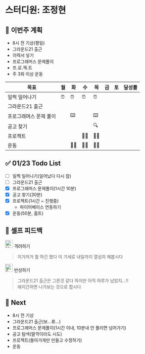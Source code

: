 # 스터디원: 조정현

## 🚀 이번주 계획

- 8시 전 기상(평일)
- 그라운드21 출근
- 이력서 넣기
- 프로그래머스 문제풀이
- 프.로.젝.트
- 주 3회 이상 운동

| 목표                   | 월  | 화  | 수  | 목  | 금  | 토  | 달성률 |
| ---------------------- | --- | --- | --- | --- | --- | --- | ------ |
| 일찍 일어나기          | ⏰  | ⏰  | ⏰  | ⏰  |     |     |        |
| 그라운드21 출근        |     |     |     |     |     |     |        |
| 프로그래머스 문제 풀이 |     | ⌨️  |     | ⌨️  |     |     |        |
| 공고 찾기              |     |     |     | 🔍  |     |     |        |
| 프로젝트               |     |     | 👩‍💻  | 👩‍💻  |     |     |        |
| 운동                   |     | 🏃‍♀️  | 🏃‍♀️  | 🏃‍♀️  |     |     |        |

## ✅ 01/23 Todo List

- [ ] 일찍 일어나기(일어났다 다시 잠)
- [ ] 그라운드21 출근
- [x] 프로그래머스 문제풀이(1시간 10분)
- [x] 공고 찾기(30분)
- [x] 프로젝트(1시간 ~ 진행중)
  - 파이어베이스 연동하기
- [x] 운동(50분, 홈트)

## 🎉 셀프 피드백

<img src="https://raw.githubusercontent.com/Tarikul-Islam-Anik/Animated-Fluent-Emojis/master/Emojis/Smilies/Hugging%20Face.png" alt="Hugging Face" width="25" height="25"> 격려하기</img>

> 이거저거 뭘 하긴 했다 이 기세로 내일까지 열심히 해봅시다

<img src="https://raw.githubusercontent.com/Tarikul-Islam-Anik/Animated-Fluent-Emojis/master/Emojis/Smilies/Face%20with%20Monocle.png" alt="Face with Monocle" width="25" height="25"> 반성하기</img>

> 그라운드21 출근은 그른것 같다 하지만 아직 하루가 남았지...!!<br>
> 애지간하면 나가보는 것으로 합시다

## 🌱 Next

- 8시 전 기상
- 그라운드21 출근(보...류...)
- 프로그래머스 문제풀이(1시간 이내, 10분내 안 풀리면 넘어가기)
- 공고 탐색(딸깍이라도 시도)
- 프로젝트(돌아가게만 만들고 수정하기)
- 운동
